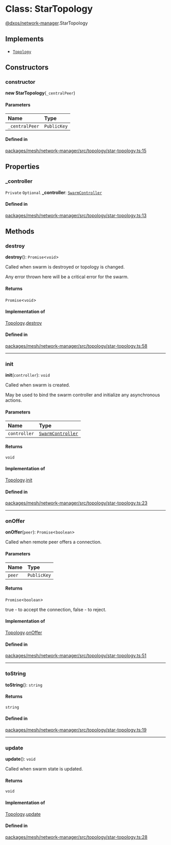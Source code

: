 # Class: StarTopology

[@dxos/network-manager](../modules/dxos_network_manager.md).StarTopology

## Implements

- [`Topology`](../interfaces/dxos_network_manager.Topology.md)

## Constructors

### constructor

**new StarTopology**(`_centralPeer`)

#### Parameters

| Name | Type |
| :------ | :------ |
| `_centralPeer` | `PublicKey` |

#### Defined in

[packages/mesh/network-manager/src/topology/star-topology.ts:15](https://github.com/dxos/dxos/blob/main/packages/mesh/network-manager/src/topology/star-topology.ts#L15)

## Properties

### \_controller

 `Private` `Optional` **\_controller**: [`SwarmController`](../interfaces/dxos_network_manager.SwarmController.md)

#### Defined in

[packages/mesh/network-manager/src/topology/star-topology.ts:13](https://github.com/dxos/dxos/blob/main/packages/mesh/network-manager/src/topology/star-topology.ts#L13)

## Methods

### destroy

**destroy**(): `Promise`<`void`\>

Called when swarm is destroyed or topology is changed.

Any error thrown here will be a critical error for the swarm.

#### Returns

`Promise`<`void`\>

#### Implementation of

[Topology](../interfaces/dxos_network_manager.Topology.md).[destroy](../interfaces/dxos_network_manager.Topology.md#destroy)

#### Defined in

[packages/mesh/network-manager/src/topology/star-topology.ts:58](https://github.com/dxos/dxos/blob/main/packages/mesh/network-manager/src/topology/star-topology.ts#L58)

___

### init

**init**(`controller`): `void`

Called when swarm is created.

May be used to bind the swarm controller and initialize any asynchronous actions.

#### Parameters

| Name | Type |
| :------ | :------ |
| `controller` | [`SwarmController`](../interfaces/dxos_network_manager.SwarmController.md) |

#### Returns

`void`

#### Implementation of

[Topology](../interfaces/dxos_network_manager.Topology.md).[init](../interfaces/dxos_network_manager.Topology.md#init)

#### Defined in

[packages/mesh/network-manager/src/topology/star-topology.ts:23](https://github.com/dxos/dxos/blob/main/packages/mesh/network-manager/src/topology/star-topology.ts#L23)

___

### onOffer

**onOffer**(`peer`): `Promise`<`boolean`\>

Called when remote peer offers a connection.

#### Parameters

| Name | Type |
| :------ | :------ |
| `peer` | `PublicKey` |

#### Returns

`Promise`<`boolean`\>

true - to accept the connection, false - to reject.

#### Implementation of

[Topology](../interfaces/dxos_network_manager.Topology.md).[onOffer](../interfaces/dxos_network_manager.Topology.md#onoffer)

#### Defined in

[packages/mesh/network-manager/src/topology/star-topology.ts:51](https://github.com/dxos/dxos/blob/main/packages/mesh/network-manager/src/topology/star-topology.ts#L51)

___

### toString

**toString**(): `string`

#### Returns

`string`

#### Defined in

[packages/mesh/network-manager/src/topology/star-topology.ts:19](https://github.com/dxos/dxos/blob/main/packages/mesh/network-manager/src/topology/star-topology.ts#L19)

___

### update

**update**(): `void`

Called when swarm state is updated.

#### Returns

`void`

#### Implementation of

[Topology](../interfaces/dxos_network_manager.Topology.md).[update](../interfaces/dxos_network_manager.Topology.md#update)

#### Defined in

[packages/mesh/network-manager/src/topology/star-topology.ts:28](https://github.com/dxos/dxos/blob/main/packages/mesh/network-manager/src/topology/star-topology.ts#L28)
